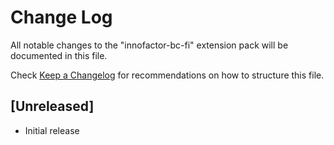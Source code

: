 # Change Log

All notable changes to the "innofactor-bc-fi" extension pack will be documented in this file.

Check [Keep a Changelog](http://keepachangelog.com/) for recommendations on how to structure this file.

## [Unreleased]

- Initial release

